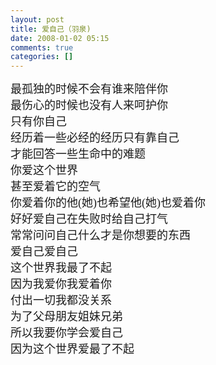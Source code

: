 ```yaml
---
layout: post
title: 爱自己（羽泉)
date: 2008-01-02 05:15
comments: true
categories: []
---
```

<div><font face="宋体" size="4">最孤独的时候不会有谁来陪伴你<br/>
最伤心的时候也没有人来呵护你<br/>
只有你自己<br/>
经历着一些必经的经历只有靠自己<br/>
才能回答一些生命中的难题<br/>
你爱这个世界<br/>
甚至爱着它的空气<br/>
你爱着你的他(她)也希望他(她)也爱着你<br/>
好好爱自己在失败时给自己打气<br/>
常常问问自己什么才是你想要的东西<br/>
爱自己爱自己<br/>
这个世界我最了不起<br/>
因为我爱你我爱着你<br/>
付出一切我都没关系<br/>
为了父母朋友姐妹兄弟<br/>
所以我要你学会爱自己<br/>
因为这个世界爱最了不起</font></div>
